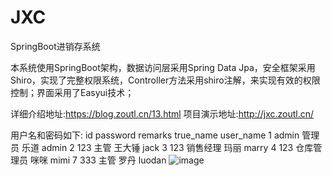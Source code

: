 # JXC
SpringBoot进销存系统

本系统使用SpringBoot架构，数据访问层采用Spring Data Jpa，安全框架采用Shiro，实现了完整权限系统，Controller方法采用shiro注解，来实现有效的权限控制；界面采用了Easyui技术；

详细介绍地址:https://blog.zoutl.cn/13.html
项目演示地址:http://jxc.zoutl.cn/

用户名和密码如下:
id	password	remarks	true_name	user_name
1	admin	管理员	乐道	admin
2	123	主管	王大锤	jack
3	123	销售经理	玛丽	marry
4	123	仓库管理员	咪咪	mimi
7	333	主管	罗丹	luodan
![image](https://user-images.githubusercontent.com/45851356/146098578-ab6de016-8f3e-4be3-9046-b50711154bf6.png)
